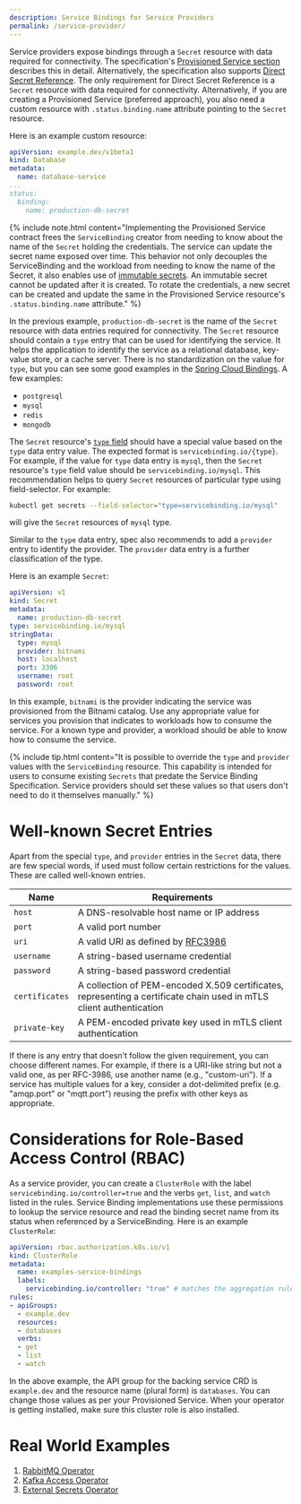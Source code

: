 ```yaml
---
description: Service Bindings for Service Providers
permalink: /service-provider/
---
```


Service providers expose bindings through a `Secret` resource with data required for connectivity.  The specification's [Provisioned Service section][provisioned-service] describes this in detail.  Alternatively, the specification also supports [Direct Secret Reference][direct-secret-reference].  The only requirement for Direct Secret Reference is a `Secret` resource with data required for connectivity.  Alternatively, if you are creating a Provisioned Service (preferred approach), you also need a custom resource with `.status.binding.name` attribute pointing to the `Secret` resource.

Here is an example custom resource:

```yaml
apiVersion: example.dev/v1beta1
kind: Database
metadata:
  name: database-service
...
status:
  binding:
    name: production-db-secret
```


{% include note.html content="Implementing the Provisioned Service contract frees the `ServiceBinding` creator from needing to know about the name of the `Secret` holding the credentials.  The service can update the secret name exposed over time.  This behavior not only decouples the ServiceBinding and the workload from needing to know the name of the Secret, it also enables use of [immutable secrets](https://kubernetes.io/docs/concepts/configuration/secret/#secret-immutable).  An immutable secret cannot be updated after it is created.  To rotate the credentials, a new secret can be created and update the same in the Provisioned Service resource's `.status.binding.name` attribute." %}

In the previous example, `production-db-secret` is the name of the `Secret` resource with data entries required for connectivity.  The `Secret` resource should contain a `type` entry that can be used for identifying the service.  It helps the application to identify the service as a relational database, key-value store, or a cache server.  There is no standardization on the value for `type`, but you can see some good examples in the [Spring Cloud Bindings][spring-cloud-bindings].  A few examples:

- `postgresql`
- `mysql`
- `redis`
- `mongodb`

The `Secret` resource's [`type` field](https://kubernetes.io/docs/concepts/configuration/secret/#secret-types) should have a special value based on the `type` data entry value.  The expected format is `servicebinding.io/{type}`.  For example, if the value for `type` data entry is `mysql`, then the `Secret` resource's `type` field value should be `servicebinding.io/mysql`.  This recommendation helps to query `Secret` resources of particular type using field-selector. For example:

```bash
kubectl get secrets --field-selector="type=servicebinding.io/mysql"
```

will give the `Secret` resources of `mysql` type.

Similar to the `type` data entry, spec also recommends to add a `provider` entry to identify the provider.  The `provider` data entry is a further classification of the type.

Here is an example `Secret`:

```yaml
apiVersion: v1
kind: Secret
metadata:
  name: production-db-secret
type: servicebinding.io/mysql
stringData:
  type: mysql
  provider: bitnami
  host: localhost
  port: 3306
  username: root
  password: root
```

In this example, `bitnami` is the provider indicating the service was provisioned from the Bitnami catalog.  Use any appropriate value for services you provision that indicates to workloads how to consume the service. For a known type and provider, a workload should be able to know how to consume the service.

{% include tip.html content="It is possible to override the `type` and `provider` values with the `ServiceBinding` resource. This capability is intended for users to consume existing `Secrets` that predate the Service Binding Specification. Service providers should set these values so that users don't need to do it themselves manually." %}

# Well-known Secret Entries

Apart from the special `type`, and `provider` entries in the `Secret` data, there are few special words, if used must follow certain restrictions for the values.  These are called well-known entries.

| Name | Requirements
| ---- | ------------
| `host` | A DNS-resolvable host name or IP address
| `port` | A valid port number
| `uri` | A valid URI as defined by [RFC3986](https://tools.ietf.org/html/rfc3986)
| `username` | A string-based username credential
| `password` | A string-based password credential
| `certificates` | A collection of PEM-encoded X.509 certificates, representing a certificate chain used in mTLS client authentication
| `private-key` | A PEM-encoded private key used in mTLS client authentication


If there is any entry that doesn’t follow the given requirement, you can choose different names. For example, if there is a URI-like string but not a valid one, as per RFC-3986, use another name (e.g., "custom-uri"). If a service has multiple values for a key, consider a dot-delimited prefix (e.g. "amqp.port" or "mqtt.port") reusing the prefix with other keys as appropriate.

# Considerations for Role-Based Access Control (RBAC)

As a service provider, you can create a `ClusterRole` with the label
`servicebinding.io/controller=true` and the verbs `get`, `list`, and `watch`
listed in the rules.  Service Binding implementations use these permissions to lookup the service resource and read the binding secret name from its status when referenced by a ServiceBinding.  Here is an example `ClusterRole`:

```yaml
apiVersion: rbac.authorization.k8s.io/v1
kind: ClusterRole
metadata:
  name: examples-service-bindings
  labels:
    servicebinding.io/controller: "true" # matches the aggregation rule selector
rules:
- apiGroups:
  - example.dev
  resources:
  - databases
  verbs:
  - get
  - list
  - watch
```

In the above example, the API group for the backing service CRD is
`example.dev` and the resource name (plural form) is `databases`.  You can
change those values as per your Provisioned Service.  When your operator is
getting installed, make sure this cluster role is also installed.

# Real World Examples

1. [RabbitMQ Operator](https://github.com/rabbitmq/cluster-operator/pull/615)
2. [Kafka Access Operator](https://github.com/strimzi/kafka-access-operator)
2. [External Secrets Operator](https://external-secrets.io/)

[provisioned-service]: https://github.com/servicebinding/spec#provisioned-service
[direct-secret-reference]: https://github.com/servicebinding/spec#direct-secret-reference
[spring-cloud-bindings]: https://github.com/spring-cloud/spring-cloud-bindings
